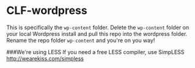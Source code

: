 CLF-wordpress
=============

This is specifically the `wp-content` folder. Delete the `wp-content` folder on your local Wordpress install and pull this repo into the wordpress folder. Rename the repo folder `wp-content` and you're on you way!

###We're using LESS
If you need a free LESS compiler, use SimpLESS http://wearekiss.com/simpless
